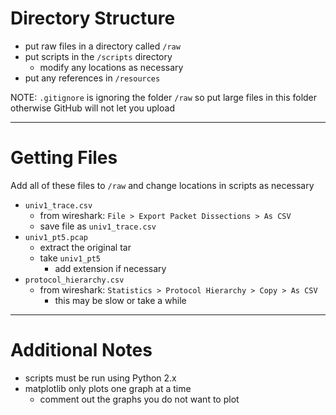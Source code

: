# Directory Structure
- put raw files in a directory called `/raw`
- put scripts in the `/scripts` directory
    - modify any locations as necessary
- put any references in `/resources`

NOTE: `.gitignore` is ignoring the folder `/raw` so put large files in this folder otherwise GitHub will not let you upload

---

# Getting Files
Add all of these files to `/raw` and change locations in scripts as necessary
- `univ1_trace.csv`
    - from wireshark:  `File > Export Packet Dissections > As CSV`
    - save file as `univ1_trace.csv`
- `univ1_pt5.pcap`
    - extract the original tar
    - take `univ1_pt5`
        - add extension if necessary
- `protocol_hierarchy.csv`
    - from wireshark: `Statistics > Protocol Hierarchy > Copy > As CSV`
        - this may be slow or take a while

---

# Additional Notes
- scripts must be run using Python 2.x
- matplotlib only plots one graph at a time
    - comment out the graphs you do not want to plot
